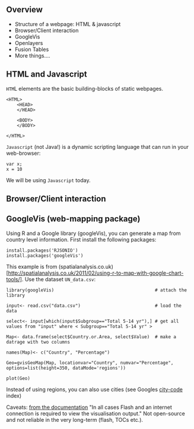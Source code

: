 ## Overview

* Structure of a webpage: HTML & javascript
* Browser/Client interaction
* GoogleVis
* Openlayers
* Fusion Tables
* More things....

## HTML and Javascript

`HTM`L elements are the basic building-blocks of static webpages.
	
	<HTML>
		<HEAD>
		</HEAD>
		
		<BODY>
		</BODY>	
	
	</HTML>

`Javascript` (not Java!) is a dynamic scripting language that can run in your web-browser:

	var x;
	x = 10

We will be using `Javascript` today. 	

## Browser/Client interaction



## GoogleVis (web-mapping package)

Using R and a Google library (googleVis), you can generate a map from country level information. First install the following packages:

	install.packages('RJSONIO')
	install.packages('googleVis')

This example is from (spatialanalysis.co.uk)[http://spatialanalysis.co.uk/2011/02/using-r-to-map-with-google-chart-tools/]. Use the dataset `UN_data.csv`:

	library(googleVis)										# attach the library
	
	input<- read.csv("data.csv")							# load the data	
	
	select<- input[which(input$Subgroup=="Total 5-14 yr"),]	# get all values from "input" where < Subgroup=="Total 5-14 yr" >
	
	Map<- data.frame(select$Country.or.Area, select$Value)  # make a datrage with two columns
	
	names(Map)<- c("Country", "Percentage")					
	
	Geo=gvisGeoMap(Map, locationvar="Country", numvar="Percentage",	options=list(height=350, dataMode='regions'))
	
	plot(Geo)
	
Instead of using regions, you can also use cities (see Googles [city-code](http://code.google.com/apis/adwords/docs/appendix/cities_world.html) index)

Caveats: [from the documentation](http://code.google.com/p/google-motion-charts-with-r/) "In all cases Flash and an internet connection is required to view the visualisation output." Not open-source and not reliable in the very long-term (flash, TOCs etc.). 

